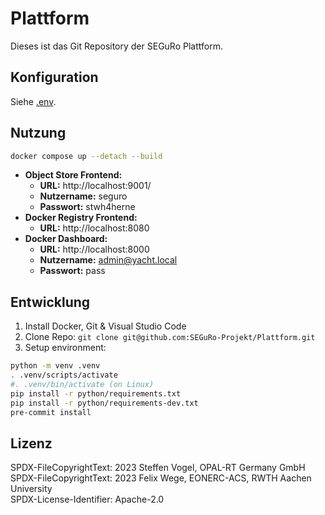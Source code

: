 # Plattform

Dieses ist das Git Repository der SEGuRo Plattform.

## Konfiguration

Siehe [.env](./.env).

## Nutzung

```bash
docker compose up --detach --build
```

- **Object Store Frontend:**
  - **URL:** http://localhost:9001/
  - **Nutzername:** seguro
  - **Passwort:** stwh4herne
- **Docker Registry Frontend:**
  - **URL:** http://localhost:8080
- **Docker Dashboard:**
  - **URL:** http://localhost:8000
  - **Nutzername:** admin@yacht.local
  - **Passwort:** pass


## Entwicklung

1. Install Docker, Git & Visual Studio Code
2. Clone Repo: `git clone git@github.com:SEGuRo-Projekt/Plattform.git`
3. Setup environment:

```bash
python -m venv .venv
. .venv/scripts/activate
#. .venv/bin/activate (on Linux)
pip install -r python/requirements.txt
pip install -r python/requirements-dev.txt
pre-commit install
```

## Lizenz

SPDX-FileCopyrightText: 2023 Steffen Vogel, OPAL-RT Germany GmbH\
SPDX-FileCopyrightText: 2023 Felix Wege, EONERC-ACS, RWTH Aachen  University\
SPDX-License-Identifier: Apache-2.0
